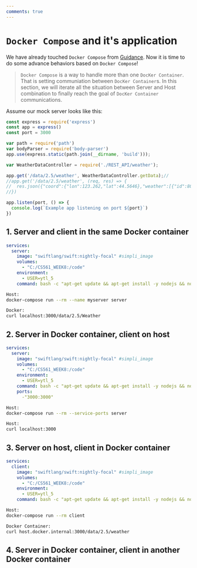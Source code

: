 ```yaml
---
comments: true
---
```


# **`Docker Compose` and it's application** 

We have already touched `Docker Compose` from [Guidance](./Guidance/docker_compose.md). Now it is time to do some advance behaviors based on `Docker Compose`!

> `Docker Compose` is a way to handle more than one `DocKer Container`. That is setting communiation between `DocKer Container`s. In this section, we will iterate all the situation between Server and Host combination to finally reach the goal of `DocKer Container` communications.

Assume our mock server looks like this:

```js title:"mockapi.js"
const express = require('express')
const app = express()
const port = 3000

var path = require('path')
var bodyParser = require('body-parser')
app.use(express.static(path.join(__dirname, 'build')));

var WeatherDataController = require('./REST_API/weather');

app.get('/data/2.5/weather', WeatherDataController.getData);//
//app.get('/data/2.5/weather', (req, res) => {
//  res.json({"coord":{"lon":123.262,"lat":44.5646},"weather":[{"id":801,"main":"Clouds","description":"few clouds","icon":"02d"}],"base":"stations","main":{"temp":285.23,"feels_like":284.95,"temp_min":285.23,"temp_max":285.23,"pressure":1014,"humidity":94,"sea_level":1014,"grnd_level":997},"visibility":10000,"wind":{"speed":3.41,"deg":190,"gust":9.72},"clouds":{"all":18},"dt":1664661306,"sys":{"country":"CN","sunrise":1664660711,"sunset":1664702853},"timezone":28800,"id":2036338,"name":"Kaitong","cod":200})
//})

app.listen(port, () => {
  console.log(`Example app listening on port ${port}`)
})
```

## **1.  Server and client in the same Docker container**

```yml title:"S_d&C_d.yml"
services:
  server:
    image: "swiftlang/swift:nightly-focal" #simpli_image
    volumes:
      - "C:/CS561_WEEK8:/code"
    environment:
      - USER=ytl_5 
    command: bash -c "apt-get update && apt-get install -y nodejs && node /code/myapp/app.js"
```

```bash
Host:
docker-compose run --rm --name myserver server

Docker:
curl localhost:3000/data/2.5/Weather
```

## **2.  Server in Docker container, client on host**

```yml title:"S_d&C_h.yml"
services:
  server:
    image: "swiftlang/swift:nightly-focal" #simpli_image
    volumes:
      - "C:/CS561_WEEK8:/code"
    environment:
      - USER=ytl_5 
    command: bash -c "apt-get update && apt-get install -y nodejs && node /code/myapp/app.js"
    ports: 
      -"3000:3000"
```

```bash
Host:
docker-compose run --rm --service-ports server

Host:
curl localhost:3000
```


## **3.  Server on host, client in Docker container**

```yml title:"S_d&C_h.yml"
services:
  client:
    image: "swiftlang/swift:nightly-focal" #simpli_image
    volumes:
      - "C:/CS561_WEEK8:/code"
    environment:
      - USER=ytl_5 
    command: bash -c "apt-get update && apt-get install -y nodejs && node /code/myapp/app.js"
```

```bash
Host:
docker-compose run --rm client

Docker Container:
curl host.docker.internal:3000/data/2.5/weather
```

## **4.  Server in Docker container, client in another Docker container**


